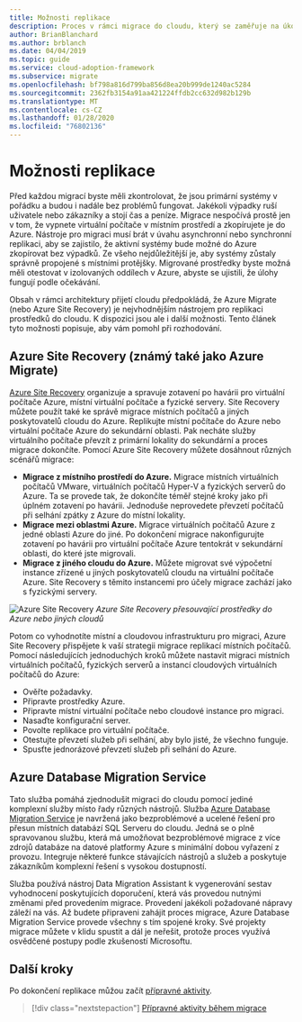 ```yaml
---
title: Možnosti replikace
description: Proces v rámci migrace do cloudu, který se zaměřuje na úkoly při migraci úloh do cloudu.
author: BrianBlanchard
ms.author: brblanch
ms.date: 04/04/2019
ms.topic: guide
ms.service: cloud-adoption-framework
ms.subservice: migrate
ms.openlocfilehash: bf798a816d799ba856d8ea20b999de1240ac5284
ms.sourcegitcommit: 2362fb3154a91aa421224ffdb2cc632d982b129b
ms.translationtype: MT
ms.contentlocale: cs-CZ
ms.lasthandoff: 01/28/2020
ms.locfileid: "76802136"
---
```

# <a name="replication-options"></a>Možnosti replikace

Před každou migrací byste měli zkontrolovat, že jsou primární systémy v pořádku a budou i nadále bez problémů fungovat. Jakékoli výpadky ruší uživatele nebo zákazníky a stojí čas a peníze. Migrace nespočívá prostě jen v tom, že vypnete virtuální počítače v místním prostředí a zkopírujete je do Azure. Nástroje pro migraci musí brát v úvahu asynchronní nebo synchronní replikaci, aby se zajistilo, že aktivní systémy bude možné do Azure zkopírovat bez výpadků. Ze všeho nejdůležitější je, aby systémy zůstaly správně propojené s místními protějšky. Migrované prostředky byste možná měli otestovat v izolovaných oddílech v Azure, abyste se ujistili, že úlohy fungují podle očekávání.

Obsah v rámci architektury přijetí cloudu předpokládá, že Azure Migrate (nebo Azure Site Recovery) je nejvhodnějším nástrojem pro replikaci prostředků do cloudu. K dispozici jsou ale i další možnosti. Tento článek tyto možnosti popisuje, aby vám pomohl při rozhodování.

## <a name="azure-site-recovery-also-known-as-azure-migrate"></a>Azure Site Recovery (známý také jako Azure Migrate)

[Azure Site Recovery](https://docs.microsoft.com/azure/site-recovery/site-recovery-overview) organizuje a spravuje zotavení po havárii pro virtuální počítače Azure, místní virtuální počítače a fyzické servery. Site Recovery můžete použít také ke správě migrace místních počítačů a jiných poskytovatelů cloudu do Azure. Replikujte místní počítače do Azure nebo virtuální počítače Azure do sekundární oblasti. Pak necháte služby virtuálního počítače převzít z primární lokality do sekundární a proces migrace dokončíte. Pomocí Azure Site Recovery můžete dosáhnout různých scénářů migrace:

- **Migrace z místního prostředí do Azure.** Migrace místních virtuálních počítačů VMware, virtuálních počítačů Hyper-V a fyzických serverů do Azure. Ta se provede tak, že dokončíte téměř stejné kroky jako při úplném zotavení po havárii. Jednoduše neprovedete převzetí počítačů při selhání zpátky z Azure do místní lokality.
- **Migrace mezi oblastmi Azure.** Migrace virtuálních počítačů Azure z jedné oblasti Azure do jiné. Po dokončení migrace nakonfigurujte zotavení po havárii pro virtuální počítače Azure tentokrát v sekundární oblasti, do které jste migrovali.
- **Migrace z jiného cloudu do Azure.** Můžete migrovat své výpočetní instance zřízené u jiných poskytovatelů cloudu na virtuální počítače Azure. Site Recovery s těmito instancemi pro účely migrace zachází jako s fyzickými servery.

![Azure Site Recovery](../../../_images/migrate/asr-replication-image.png)
*Azure Site Recovery přesouvající prostředky do Azure nebo jiných cloudů*

Potom co vyhodnotíte místní a cloudovou infrastrukturu pro migraci, Azure Site Recovery přispějete k vaší strategii migrace replikací místních počítačů. Pomocí následujících jednoduchých kroků můžete nastavit migraci místních virtuálních počítačů, fyzických serverů a instancí cloudových virtuálních počítačů do Azure:

- Ověřte požadavky.
- Připravte prostředky Azure.
- Připravte místní virtuální počítače nebo cloudové instance pro migraci.
- Nasaďte konfigurační server.
- Povolte replikace pro virtuální počítače.
- Otestujte převzetí služeb při selhání, aby bylo jisté, že všechno funguje.
- Spusťte jednorázové převzetí služeb při selhání do Azure.

## <a name="azure-database-migration-service"></a>Azure Database Migration Service

Tato služba pomáhá zjednodušit migraci do cloudu pomocí jediné komplexní služby místo řady různých nástrojů. Služba [Azure Database Migration Service](https://docs.microsoft.com/azure/dms/dms-overview) je navržená jako bezproblémové a ucelené řešení pro přesun místních databází SQL Serveru do cloudu. Jedná se o plně spravovanou službu, která má umožňovat bezproblémové migrace z více zdrojů databáze na datové platformy Azure s minimální dobou vyřazení z provozu. Integruje některé funkce stávajících nástrojů a služeb a poskytuje zákazníkům komplexní řešení s vysokou dostupností.

Služba používá nástroj Data Migration Assistant k vygenerování sestav vyhodnocení poskytujících doporučení, která vás provedou nutnými změnami před provedením migrace. Provedení jakékoli požadované nápravy záleží na vás. Až budete připraveni zahájit proces migrace, Azure Database Migration Service provede všechny s tím spojené kroky. Své projekty migrace můžete v klidu spustit a dál je neřešit, protože proces využívá osvědčené postupy podle zkušeností Microsoftu.

## <a name="next-steps"></a>Další kroky

Po dokončení replikace můžou začít [přípravné aktivity](./stage.md).

> [!div class="nextstepaction"]
> [Přípravné aktivity během migrace](./stage.md)
